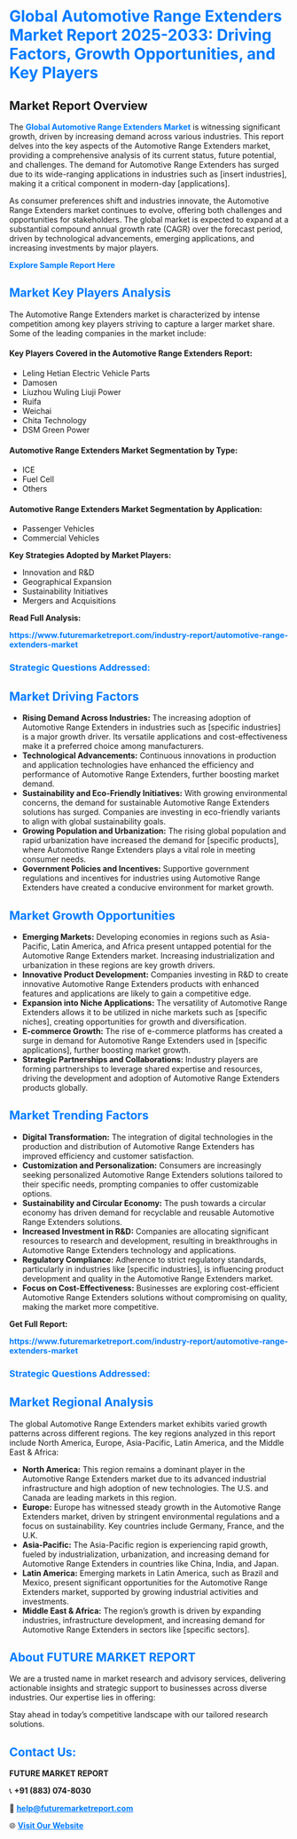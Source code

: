 <h1 style="color: #007BFF;">Global Automotive Range Extenders Market Report 2025-2033: Driving Factors, Growth Opportunities, and Key Players</h1>

<section id="overview">
<h2>Market Report Overview</h2>
<p>The <a href="https://www.futuremarketreport.com/industry-report/automotive-range-extenders-market" style="color: #007BFF; text-decoration: none;"><strong>Global Automotive Range Extenders Market</strong></a> is witnessing significant growth, driven by increasing demand across various industries. This report delves into the key aspects of the Automotive Range Extenders market, providing a comprehensive analysis of its current status, future potential, and challenges. The demand for Automotive Range Extenders has surged due to its wide-ranging applications in industries such as [insert industries], making it a critical component in modern-day [applications].</p>
<p>As consumer preferences shift and industries innovate, the Automotive Range Extenders market continues to evolve, offering both challenges and opportunities for stakeholders. The global market is expected to expand at a substantial compound annual growth rate (CAGR) over the forecast period, driven by technological advancements, emerging applications, and increasing investments by major players.</p>
</section>

<section id="overview">
<p><a href="https://www.futuremarketreport.com/request-sample/reportId=28881" style="color: #007BFF; text-decoration: none;"><strong>Explore Sample Report Here</strong></a></p>
</section>

<section id="key-players">
<h2 style="color: #007BFF;">Market Key Players Analysis</h2>
<p>The Automotive Range Extenders market is characterized by intense competition among key players striving to capture a larger market share. Some of the leading companies in the market include:</p>
<h4>Key Players Covered in the Automotive Range Extenders Report:</h4>
<ul><li>Leling Hetian Electric Vehicle Parts</li><li>Damosen</li><li>Liuzhou Wuling Liuji Power</li><li>Ruifa</li><li>Weichai</li><li>Chita Technology</li><li>DSM Green Power</li></ul>
<h4>Automotive Range Extenders Market Segmentation by Type:</h4>
<ul><li>ICE</li><li>Fuel Cell</li><li>Others</li></ul>

<h4>Automotive Range Extenders Market Segmentation by Application:</h4>
<ul><li>Passenger Vehicles</li><li>Commercial Vehicles</li></ul>
<p><strong>Key Strategies Adopted by Market Players:</strong></p>
<ul>
<li>Innovation and R&D</li>
<li>Geographical Expansion</li>
<li>Sustainability Initiatives</li>
<li>Mergers and Acquisitions</li>
</ul>
</section>

<section>
<p><strong>Read Full Analysis: </strong></p><a href="https://www.futuremarketreport.com/industry-report/automotive-range-extenders-market" style="color: #007BFF; text-decoration: none;"><strong>https://www.futuremarketreport.com/industry-report/automotive-range-extenders-market</strong></a>
<h3 style="color: #007BFF;">Strategic Questions Addressed:</h3>
</section>

<section id="driving-factors">
<h2 style="color: #007BFF;">Market Driving Factors</h2>
<ul>
<li><strong>Rising Demand Across Industries:</strong> The increasing adoption of Automotive Range Extenders in industries such as [specific industries] is a major growth driver. Its versatile applications and cost-effectiveness make it a preferred choice among manufacturers.</li>
<li><strong>Technological Advancements:</strong> Continuous innovations in production and application technologies have enhanced the efficiency and performance of Automotive Range Extenders, further boosting market demand.</li>
<li><strong>Sustainability and Eco-Friendly Initiatives:</strong> With growing environmental concerns, the demand for sustainable Automotive Range Extenders solutions has surged. Companies are investing in eco-friendly variants to align with global sustainability goals.</li>
<li><strong>Growing Population and Urbanization:</strong> The rising global population and rapid urbanization have increased the demand for [specific products], where Automotive Range Extenders plays a vital role in meeting consumer needs.</li>
<li><strong>Government Policies and Incentives:</strong> Supportive government regulations and incentives for industries using Automotive Range Extenders have created a conducive environment for market growth.</li>
</ul>
</section>

<section id="growth-opportunities">
<h2 style="color: #007BFF;">Market Growth Opportunities</h2>
<ul>
<li><strong>Emerging Markets:</strong> Developing economies in regions such as Asia-Pacific, Latin America, and Africa present untapped potential for the Automotive Range Extenders market. Increasing industrialization and urbanization in these regions are key growth drivers.</li>
<li><strong>Innovative Product Development:</strong> Companies investing in R&D to create innovative Automotive Range Extenders products with enhanced features and applications are likely to gain a competitive edge.</li>
<li><strong>Expansion into Niche Applications:</strong> The versatility of Automotive Range Extenders allows it to be utilized in niche markets such as [specific niches], creating opportunities for growth and diversification.</li>
<li><strong>E-commerce Growth:</strong> The rise of e-commerce platforms has created a surge in demand for Automotive Range Extenders used in [specific applications], further boosting market growth.</li>
<li><strong>Strategic Partnerships and Collaborations:</strong> Industry players are forming partnerships to leverage shared expertise and resources, driving the development and adoption of Automotive Range Extenders products globally.</li>
</ul>
</section>

<section id="trending-factors">
<h2 style="color: #007BFF;">Market Trending Factors</h2>
<ul>
<li><strong>Digital Transformation:</strong> The integration of digital technologies in the production and distribution of Automotive Range Extenders has improved efficiency and customer satisfaction.</li>
<li><strong>Customization and Personalization:</strong> Consumers are increasingly seeking personalized Automotive Range Extenders solutions tailored to their specific needs, prompting companies to offer customizable options.</li>
<li><strong>Sustainability and Circular Economy:</strong> The push towards a circular economy has driven demand for recyclable and reusable Automotive Range Extenders solutions.</li>
<li><strong>Increased Investment in R&D:</strong> Companies are allocating significant resources to research and development, resulting in breakthroughs in Automotive Range Extenders technology and applications.</li>
<li><strong>Regulatory Compliance:</strong> Adherence to strict regulatory standards, particularly in industries like [specific industries], is influencing product development and quality in the Automotive Range Extenders market.</li>
<li><strong>Focus on Cost-Effectiveness:</strong> Businesses are exploring cost-efficient Automotive Range Extenders solutions without compromising on quality, making the market more competitive.</li>
</ul>
</section>

<section>
<p><strong>Get Full Report: </strong></p><a href="https://www.futuremarketreport.com/industry-report/automotive-range-extenders-market" style="color: #007BFF; text-decoration: none;"><strong>https://www.futuremarketreport.com/industry-report/automotive-range-extenders-market</strong></a>
<h3 style="color: #007BFF;">Strategic Questions Addressed:</h3>
</section>


<section id="regional-analysis">
<h2 style="color: #007BFF;">Market Regional Analysis</h2>
<p>The global Automotive Range Extenders market exhibits varied growth patterns across different regions. The key regions analyzed in this report include North America, Europe, Asia-Pacific, Latin America, and the Middle East & Africa:</p>
<ul>
<li><strong>North America:</strong> This region remains a dominant player in the Automotive Range Extenders market due to its advanced industrial infrastructure and high adoption of new technologies. The U.S. and Canada are leading markets in this region.</li>
<li><strong>Europe:</strong> Europe has witnessed steady growth in the Automotive Range Extenders market, driven by stringent environmental regulations and a focus on sustainability. Key countries include Germany, France, and the U.K.</li>
<li><strong>Asia-Pacific:</strong> The Asia-Pacific region is experiencing rapid growth, fueled by industrialization, urbanization, and increasing demand for Automotive Range Extenders in countries like China, India, and Japan.</li>
<li><strong>Latin America:</strong> Emerging markets in Latin America, such as Brazil and Mexico, present significant opportunities for the Automotive Range Extenders market, supported by growing industrial activities and investments.</li>
<li><strong>Middle East & Africa:</strong> The region’s growth is driven by expanding industries, infrastructure development, and increasing demand for Automotive Range Extenders in sectors like [specific sectors].</li>
</ul>
</section>

<footer>
<h2 style="color: #007BFF;">About FUTURE MARKET REPORT</h2>
<p>We are a trusted name in market research and advisory services, delivering actionable insights and strategic support to businesses across diverse industries. Our expertise lies in offering:</p>

<p>Stay ahead in today’s competitive landscape with our tailored research solutions.</p>

<h2 style="color: #007BFF;">Contact Us:</h2>
<p><strong>FUTURE MARKET REPORT</strong></p>
<p>📞 <strong>+91 (883) 074-8030</strong></p>
<p>📧 <strong><a href="mailto:help@futuremarketreport.com" style="color: #007BFF;">help@futuremarketreport.com</a></strong></p>
<p>🌐 <strong><a href="https://www.futuremarketreport.com/" style="color: #007BFF;">Visit Our Website</a></strong></p>
</footer>